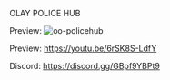 OLAY POLICE HUB

Preview: ![oo-policehub](https://github.com/user-attachments/assets/872149af-3ff1-4317-a276-6c29d1a4a426)

Preview: https://youtu.be/6rSK8S-LdfY

Discord: https://discord.gg/GBpf9YBPt9
